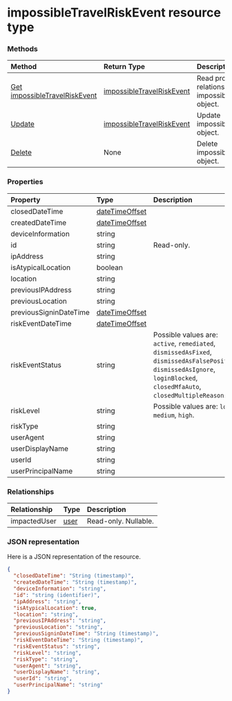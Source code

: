 # impossibleTravelRiskEvent resource type




### Methods

| Method		   | Return Type	|Description|
|:---------------|:--------|:----------|
|[Get impossibleTravelRiskEvent](../api/impossibletravelriskevent_get.md) | [impossibleTravelRiskEvent](impossibletravelriskevent.md) |Read properties and relationships of impossibleTravelRiskEvent object.|
|[Update](../api/impossibletravelriskevent_update.md) | [impossibleTravelRiskEvent](impossibletravelriskevent.md)	|Update impossibleTravelRiskEvent object. |
|[Delete](../api/impossibletravelriskevent_delete.md) | None |Delete impossibleTravelRiskEvent object. |

### Properties
| Property	   | Type	|Description|
|:---------------|:--------|:----------|
|closedDateTime|[dateTimeOffset](datetimeoffset.md)||
|createdDateTime|[dateTimeOffset](datetimeoffset.md)||
|deviceInformation|string||
|id|string| Read-only.|
|ipAddress|string||
|isAtypicalLocation|boolean||
|location|string||
|previousIPAddress|string||
|previousLocation|string||
|previousSigninDateTime|[dateTimeOffset](datetimeoffset.md)||
|riskEventDateTime|[dateTimeOffset](datetimeoffset.md)||
|riskEventStatus|string| Possible values are: `active`, `remediated`, `dismissedAsFixed`, `dismissedAsFalsePositive`, `dismissedAsIgnore`, `loginBlocked`, `closedMfaAuto`, `closedMultipleReasons`.|
|riskLevel|string| Possible values are: `low`, `medium`, `high`.|
|riskType|string||
|userAgent|string||
|userDisplayName|string||
|userId|string||
|userPrincipalName|string||

### Relationships
| Relationship | Type	|Description|
|:---------------|:--------|:----------|
|impactedUser|[user](user.md)| Read-only. Nullable.|

### JSON representation

Here is a JSON representation of the resource.

<!-- {
  "blockType": "resource",
  "optionalProperties": [

  ],
  "@odata.type": "microsoft.graph.impossibleTravelRiskEvent"
}-->

```json
{
  "closedDateTime": "String (timestamp)",
  "createdDateTime": "String (timestamp)",
  "deviceInformation": "string",
  "id": "string (identifier)",
  "ipAddress": "string",
  "isAtypicalLocation": true,
  "location": "string",
  "previousIPAddress": "string",
  "previousLocation": "string",
  "previousSigninDateTime": "String (timestamp)",
  "riskEventDateTime": "String (timestamp)",
  "riskEventStatus": "string",
  "riskLevel": "string",
  "riskType": "string",
  "userAgent": "string",
  "userDisplayName": "string",
  "userId": "string",
  "userPrincipalName": "string"
}

```

<!-- uuid: 8fcb5dbc-d5aa-4681-8e31-b001d5168d79
2015-10-25 14:57:30 UTC -->
<!-- {
  "type": "#page.annotation",
  "description": "impossibleTravelRiskEvent resource",
  "keywords": "",
  "section": "documentation",
  "tocPath": ""
}-->